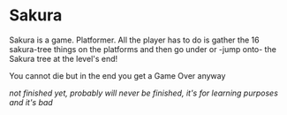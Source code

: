 # Sakura 

Sakura is a game. Platformer.
All the player has to do is gather the 16 sakura-tree things on the platforms 
and then go under or -jump onto-  the Sakura tree at the level's end!

You cannot die but in the end you get a Game Over anyway


*not finished yet, probably will never be finished, it's for learning purposes and it's bad*
